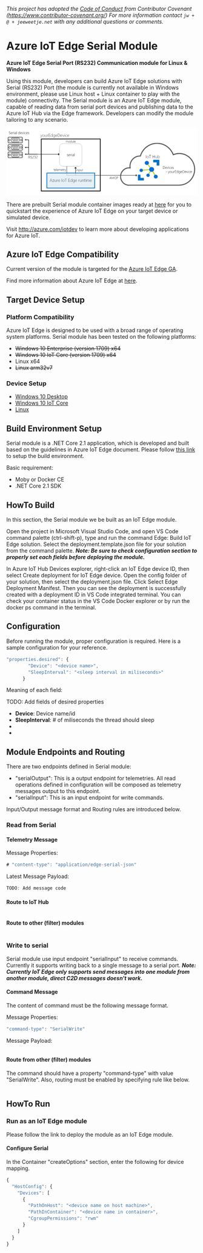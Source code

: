 *This project has adopted the [Code of Conduct](CODE_OF_CONDUCT.md) from Contributor Covenant (https://www.contributor-covenant.org/) For more information contact ```jw + @ + jeeweetje.net``` with any additional questions or comments.*

# Azure IoT Edge Serial Module
**Azure IoT Edge Serial Port (RS232) Communication module for Linux & Windows**

Using this module, developers can build Azure IoT Edge solutions with Serial (RS232) Port (the module is currently not available in Windows environment, please use Linux host + Linux container to play with the module) connectivity. The Serial module is an Azure IoT Edge module, capable of reading data from serial port devices and publishing data to the Azure IoT Hub via the Edge framework. Developers can modify the module tailoring to any scenario.

![Azure IoT Edge Serial Module Architecture](doc/architecture.png)

There are prebuilt Serial module container images ready at [here]() for you to quickstart the experience of Azure IoT Edge on your target device or simulated device.

Visit http://azure.com/iotdev to learn more about developing applications for Azure IoT.

## Azure IoT Edge Compatibility
Current version of the module is targeted for the [Azure IoT Edge GA](https://azure.microsoft.com/en-us/blog/azure-iot-edge-generally-available-for-enterprise-grade-scaled-deployments/).

Find more information about Azure IoT Edge at [here](https://docs.microsoft.com/en-us/azure/iot-edge/how-iot-edge-works).

## Target Device Setup
### Platform Compatibility
Azure IoT Edge is designed to be used with a broad range of operating system platforms. Serial module has been tested on the following platforms:

- ~~Windows 10 Enterprise (version 1709) x64~~
- ~~Windows 10 IoT Core (version 1709) x64~~
- Linux x64
- ~~Linux arm32v7~~

### Device Setup
- [Windows 10 Desktop](https://docs.microsoft.com/en-us/azure/iot-edge/quickstart)
- [Windows 10 IoT Core](https://docs.microsoft.com/en-us/azure/iot-edge/how-to-install-iot-core)
- [Linux](https://docs.microsoft.com/en-us/azure/iot-edge/quickstart-linux)

## Build Environment Setup
Serial module is a .NET Core 2.1 application, which is developed and built based on the guidelines in Azure IoT Edge document. Please follow [this link](https://docs.microsoft.com/en-us/azure/iot-edge/tutorial-csharp-module) to setup the build environment.

Basic requirement:

- Moby or Docker CE
- .NET Core 2.1 SDK

## HowTo Build

In this section, the Serial module we be built as an IoT Edge module.

Open the project in Microsoft Visual Studio Code, and open VS Code command palette (ctrl-shift-p), type and run the command Edge: Build IoT Edge solution. Select the deployment.template.json file for your solution from the command palette.
__*Note: Be sure to check configuration section to properly set each fields before deploying the module.*__

In Azure IoT Hub Devices explorer, right-click an IoT Edge device ID, then select Create deployment for IoT Edge device. Open the config folder of your solution, then select the deployment.json file. Click Select Edge Deployment Manifest. Then you can see the deployment is successfully created with a deployment ID in VS Code integrated terminal. You can check your container status in the VS Code Docker explorer or by run the docker ps command in the terminal.

## Configuration

Before running the module, proper configuration is required. Here is a sample configuration for your reference.

```javascript
"properties.desired": {
        "Device": "<device name>",
        "SleepInterval": "<sleep interval in miliseconds>"
      }
```

Meaning of each field:

TODO: Add fields of desired properties
- **Device**: Device name/id
- **SleepInterval**: # of miliseconds the thread should sleep
- 
- 

## Module Endpoints and Routing

There are two endpoints defined in Serial module:

- "serialOutput": This is a output endpoint for telemetries. All read operations defined in configuration will be composed as telemetry messages output to this endpoint.
- "serialInput": This is an input endpoint for write commands.

Input/Output message format and Routing rules are introduced below.

### Read from Serial

#### Telemetry Message

Message Properties:

```javascript
# "content-type": "application/edge-serial-json"
```

Latest Message Payload:

```javascript
TODO: Add message code
```

#### Route to IoT Hub

```javascript

```

#### Route to other (filter) modules

```javascript

```
### Write to serial

Serial module use input endpoint "serialInput" to receive commands. Currently it supports writing back to a single message to a serial port.
__*Note: Currently IoT Edge only supports send messages into one module from another module, direct C2D messages doesn't work.*__

#### Command Message
The content of command must be the following message format.

Message Properties:

```javascript
"command-type": "SerialWrite"
```
Message Payload:

```javascript

```

#### Route from other (filter) modules

The command should have a property "command-type" with value "SerialWrite". Also, routing must be enabled by specifying rule like below.

```javascript

```

## HowTo Run

### Run as an IoT Edge module

Please follow the link to deploy the module as an IoT Edge module.

#### Configure Serial
In the Container "createOptions" section, enter the following for device mapping.

```javascript
{
  "HostConfig": {
    "Devices": [
      {
        "PathOnHost": "<device name on host machine>",
        "PathInContainer": "<device name in container>",
        "CgroupPermissions": "rwm"
      }
    ]
  }
}
```
